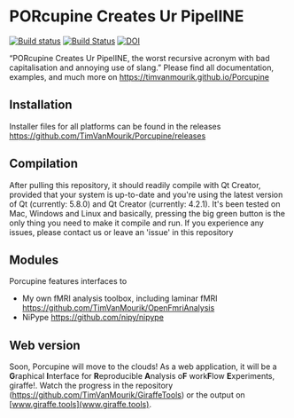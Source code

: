 # PORcupine Creates Ur PipelINE

[![Build status](https://ci.appveyor.com/api/projects/status/2451r3j95fngau7r?svg=true)](https://ci.appveyor.com/project/lukassnoek/porcupine)
[![Build Status](https://travis-ci.org/TimVanMourik/Porcupine.svg?branch=master)](https://travis-ci.org/TimVanMourik/Porcupine)
[![DOI](https://zenodo.org/badge/34963696.svg)](https://zenodo.org/badge/latestdoi/34963696)


“PORcupine Creates Ur PipelINE, the worst recursive acronym with bad capitalisation and annoying use of slang.”
Please find all documentation, examples, and much more on https://timvanmourik.github.io/Porcupine

## Installation
Installer files for all platforms can be found in the releases https://github.com/TimVanMourik/Porcupine/releases

## Compilation
After pulling this repository, it should readily compile with Qt Creator, provided that your system is up-to-date and you're using the latest version of Qt (currently: 5.8.0) and Qt Creator (currently: 4.2.1). It's been tested on Mac, Windows and Linux and basically, pressing the big green button is the only thing you need to make it compile and run. If you experience any issues, please contact us or leave an 'issue' in this repository

## Modules
Porcupine features interfaces to
* My own fMRI analysis toolbox, including laminar fMRI https://github.com/TimVanMourik/OpenFmriAnalysis
* NiPype https://github.com/nipy/nipype

## Web version
Soon, Porcupine will move to the clouds! As a web application, it will be a **G**raphical **I**nterface for **R**eproducible **A**nalysis o**F** work**F**low **E**xperiments, giraffe!. Watch the progress in the repository (https://github.com/TimVanMourik/GiraffeTools) or the output on [www.giraffe.tools](www.giraffe.tools).
